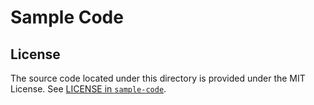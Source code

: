 # Sample Code
## License

The source code located under this directory is provided under the MIT License. See [LICENSE in `sample-code`](sample-code/LICENSE).
